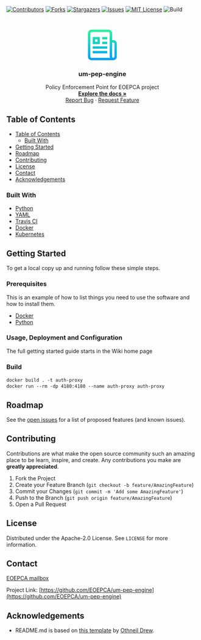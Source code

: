 [![Contributors][contributors-shield]][contributors-url]
[![Forks][forks-shield]][forks-url]
[![Stargazers][stars-shield]][stars-url]
[![Issues][issues-shield]][issues-url]
[![MIT License][license-shield]][license-url]
![Build][build-shield]

<!-- PROJECT LOGO -->
<br />
<p align="center">
  <a href="https://github.com/EOEPCA/um-pep-engine">
    <img src="images/logo.png" alt="Logo" width="80" height="80">
  </a>

<h3 align="center">um-pep-engine</h3>

  <p align="center">
    Policy Enforcement Point for EOEPCA project
    <br />
    <a href="https://eoepca.github.io/um-pep-engine/"><strong>Explore the docs »</strong></a>
    <br />
    <a href="https://github.com/EOEPCA/um-pep-engine/issues">Report Bug</a>
    ·
    <a href="https://github.com/EOEPCA/um-pep-engine/issues">Request Feature</a>
  </p>
</p>

## Table of Contents

- [Table of Contents](#table-of-contents)
    - [Built With](#built-with)
- [Getting Started](#getting-started)
- [Roadmap](#roadmap)
- [Contributing](#contributing)
- [License](#license)
- [Contact](#contact)
- [Acknowledgements](#acknowledgements)

<!-- ABOUT THE PROJECT -->

### Built With

- [Python](https://www.python.org//)
- [YAML](https://yaml.org/)
- [Travis CI](https://travis-ci.com/)
- [Docker](https://docker.com)
- [Kubernetes](https://kubernetes.io)

<!-- GETTING STARTED -->

## Getting Started

To get a local copy up and running follow these simple steps.

### Prerequisites

This is an example of how to list things you need to use the software and how to install them.

- [Docker](https://www.docker.com/)
- [Python](https://www.python.org//)

### Usage, Deployment and Configuration

The full getting started guide starts in the Wiki home page

### Build

```shell
docker build . -t auth-proxy
docker run --rm -dp 4180:4180 --name auth-proxy auth-proxy
```

## Roadmap

See the [open issues](https://github.com/EOEPCA/um-pep-engine/issues) for a list of proposed features (and known
issues).

## Contributing

Contributions are what make the open source community such an amazing place to be learn, inspire, and create. Any
contributions you make are **greatly appreciated**.

1. Fork the Project
2. Create your Feature Branch (`git checkout -b feature/AmazingFeature`)
3. Commit your Changes (`git commit -m 'Add some AmazingFeature'`)
4. Push to the Branch (`git push origin feature/AmazingFeature`)
5. Open a Pull Request

<!-- LICENSE -->

## License

Distributed under the Apache-2.0 License. See `LICENSE` for more information.

## Contact

[EOEPCA mailbox](eoepca.systemteam@telespazio.com)

Project Link: [https://github.com/EOEPCA/um-pep-engine](https://github.com/EOEPCA/um-pep-engine)

## Acknowledgements

- README.md is based on [this template](https://github.com/othneildrew/Best-README-Template)
  by [Othneil Drew](https://github.com/othneildrew).

[contributors-shield]: https://img.shields.io/github/contributors/EOEPCA/um-pep-engine.svg?style=flat-square

[contributors-url]: https://github.com/EOEPCA/um-pep-engine/graphs/contributors

[forks-shield]: https://img.shields.io/github/forks/EOEPCA/um-pep-engine.svg?style=flat-square

[forks-url]: https://github.com/EOEPCA/um-pep-engine/network/members

[stars-shield]: https://img.shields.io/github/stars/EOEPCA/um-pep-engine.svg?style=flat-square

[stars-url]: https://github.com/EOEPCA/um-pep-engine/stargazers

[issues-shield]: https://img.shields.io/github/issues/EOEPCA/um-pep-engine.svg?style=flat-square

[issues-url]: https://github.com/EOEPCA/um-pep-engine/issues

[license-shield]: https://img.shields.io/github/license/EOEPCA/um-pep-engine.svg?style=flat-square

[license-url]: https://github.com/EOEPCA/um-pep-engine/blob/master/LICENSE

[build-shield]: https://www.travis-ci.com/EOEPCA/um-pep-engine.svg?branch=master
